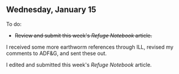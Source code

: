 ## Wednesday, January 15

To do:

* ~~Review and submit this week's *Refuge Notebook* article.~~

I received some more earthworm references through ILL, revised my comments to ADF&G, and sent these out.

I edited and submitted this week's *Refuge Notebook* article.

